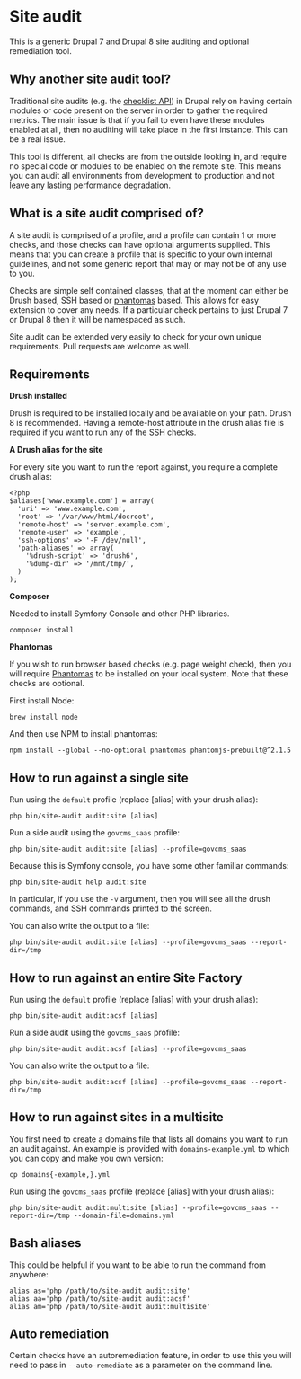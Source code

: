 # Site audit

This is a generic Drupal 7 and Drupal 8 site auditing and optional remediation tool.

## Why another site audit tool?

Traditional site audits (e.g. the [checklist API](https://www.drupal.org/project/checklistapi)) in Drupal rely on having certain modules or code present on the server in order to gather the required metrics. The main issue is that if you fail to even have these modules enabled at all, then no auditing will take place in the first instance. This can be a real issue.

This tool is different, all checks are from the outside looking in, and require no special code or modules to be enabled on the remote site. This means you can audit all environments from development to production and not leave any lasting performance degradation.

## What is a site audit comprised of?

A site audit is comprised of a profile, and a profile can contain 1 or more checks, and those checks can have optional arguments supplied. This means that you can create a profile that is specific to your own internal guidelines, and not some generic report that may or may not be of any use to you.

Checks are simple self contained classes, that at the moment can either be Drush based, SSH based or [phantomas](https://github.com/macbre/phantomas) based. This allows for easy extension to cover any needs. If a particular check pertains to just Drupal 7 or Drupal 8 then it will be namespaced as such.

Site audit can be extended very easily to check for your own unique requirements. Pull requests are welcome as well.

## Requirements

**Drush installed**

Drush is required to be installed locally and be available on your path. Drush 8 is recommended. Having a remote-host attribute in the drush alias file is required if you want to run any of the SSH checks.

**A Drush alias for the site**

For every site you want to run the report against, you require a complete drush alias:

```
<?php
$aliases['www.example.com'] = array(
  'uri' => 'www.example.com',
  'root' => '/var/www/html/docroot',
  'remote-host' => 'server.example.com',
  'remote-user' => 'example',
  'ssh-options' => '-F /dev/null',
  'path-aliases' => array(
    '%drush-script' => 'drush6',
    '%dump-dir' => '/mnt/tmp/',
  )
);
```

**Composer**

Needed to install Symfony Console and other PHP libraries.

```
composer install
```

**Phantomas**

If you wish to run browser based checks (e.g. page weight check), then you will require [Phantomas](https://github.com/macbre/phantomas) to be installed on your local system. Note that these checks are optional.

First install Node:

```
brew install node
```

And then use NPM to install phantomas:

```
npm install --global --no-optional phantomas phantomjs-prebuilt@^2.1.5
```

## How to run against a single site

Run using the `default` profile (replace [alias] with your drush alias):

```
php bin/site-audit audit:site [alias]
```

Run a side audit using the `govcms_saas` profile:

```
php bin/site-audit audit:site [alias] --profile=govcms_saas
```

Because this is Symfony console, you have some other familiar commands:

```
php bin/site-audit help audit:site
```

In particular, if you use the `-v` argument, then you will see all the drush commands, and SSH commands printed to the screen.

You can also write the output to a file:

```
php bin/site-audit audit:site [alias] --profile=govcms_saas --report-dir=/tmp
```

## How to run against an entire Site Factory

Run using the `default` profile (replace [alias] with your drush alias):

```
php bin/site-audit audit:acsf [alias]
```

Run a side audit using the `govcms_saas` profile:

```
php bin/site-audit audit:acsf [alias] --profile=govcms_saas
```

You can also write the output to a file:

```
php bin/site-audit audit:acsf [alias] --profile=govcms_saas --report-dir=/tmp
```


## How to run against sites in a multisite

You first need to create a domains file that lists all domains you want to run an audit against. An example is provided with `domains-example.yml` to which you can copy and make you own version:

```
cp domains{-example,}.yml
```

Run using the `govcms_saas` profile (replace [alias] with your drush alias):

```
php bin/site-audit audit:multisite [alias] --profile=govcms_saas --report-dir=/tmp --domain-file=domains.yml
```

## Bash aliases

This could be helpful if you want to be able to run the command from anywhere:

```
alias as='php /path/to/site-audit audit:site'
alias aa='php /path/to/site-audit audit:acsf'
alias am='php /path/to/site-audit audit:multisite'
```

## Auto remediation

Certain checks have an autoremediation feature, in order to use this you will need to pass in `--auto-remediate` as a parameter on the command line.
